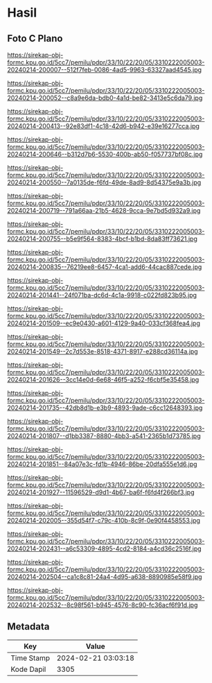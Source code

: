 # Hasil

## Foto C Plano

https://sirekap-obj-formc.kpu.go.id/5cc7/pemilu/pdpr/33/10/22/20/05/3310222005003-20240214-200007--512f7feb-0086-4ad5-9963-63327aad4545.jpg

https://sirekap-obj-formc.kpu.go.id/5cc7/pemilu/pdpr/33/10/22/20/05/3310222005003-20240214-200052--c8a9e6da-bdb0-4a1d-be82-3413e5c6da79.jpg

https://sirekap-obj-formc.kpu.go.id/5cc7/pemilu/pdpr/33/10/22/20/05/3310222005003-20240214-200413--92e83df1-4c18-42d6-b942-e39e16277cca.jpg

https://sirekap-obj-formc.kpu.go.id/5cc7/pemilu/pdpr/33/10/22/20/05/3310222005003-20240214-200646--b312d7b6-5530-400b-ab50-f057737bf08c.jpg

https://sirekap-obj-formc.kpu.go.id/5cc7/pemilu/pdpr/33/10/22/20/05/3310222005003-20240214-200550--7a0135de-f6fd-49de-8ad9-8d54375e9a3b.jpg

https://sirekap-obj-formc.kpu.go.id/5cc7/pemilu/pdpr/33/10/22/20/05/3310222005003-20240214-200719--791a66aa-21b5-4628-9cca-9e7bd5d932a9.jpg

https://sirekap-obj-formc.kpu.go.id/5cc7/pemilu/pdpr/33/10/22/20/05/3310222005003-20240214-200755--b5e9f564-8383-4bcf-b1bd-8da83ff73621.jpg

https://sirekap-obj-formc.kpu.go.id/5cc7/pemilu/pdpr/33/10/22/20/05/3310222005003-20240214-200835--76219ee8-6457-4ca1-add6-44cac887cede.jpg

https://sirekap-obj-formc.kpu.go.id/5cc7/pemilu/pdpr/33/10/22/20/05/3310222005003-20240214-201441--24f071ba-dc6d-4c1a-9918-c022fd823b95.jpg

https://sirekap-obj-formc.kpu.go.id/5cc7/pemilu/pdpr/33/10/22/20/05/3310222005003-20240214-201509--ec9e0430-a601-4129-9a40-033cf368fea4.jpg

https://sirekap-obj-formc.kpu.go.id/5cc7/pemilu/pdpr/33/10/22/20/05/3310222005003-20240214-201549--2c7d553e-8518-4371-8917-e288cd36114a.jpg

https://sirekap-obj-formc.kpu.go.id/5cc7/pemilu/pdpr/33/10/22/20/05/3310222005003-20240214-201626--3cc14e0d-6e68-46f5-a252-f6cbf5e35458.jpg

https://sirekap-obj-formc.kpu.go.id/5cc7/pemilu/pdpr/33/10/22/20/05/3310222005003-20240214-201735--42db8d1b-e3b9-4893-9ade-c6cc12648393.jpg

https://sirekap-obj-formc.kpu.go.id/5cc7/pemilu/pdpr/33/10/22/20/05/3310222005003-20240214-201807--d1bb3387-8880-4bb3-a541-2365b1d73785.jpg

https://sirekap-obj-formc.kpu.go.id/5cc7/pemilu/pdpr/33/10/22/20/05/3310222005003-20240214-201851--84a07e3c-fd1b-4946-86be-20dfa555e1d6.jpg

https://sirekap-obj-formc.kpu.go.id/5cc7/pemilu/pdpr/33/10/22/20/05/3310222005003-20240214-201927--11596529-d9d1-4b67-ba6f-f6fd4f266bf3.jpg

https://sirekap-obj-formc.kpu.go.id/5cc7/pemilu/pdpr/33/10/22/20/05/3310222005003-20240214-202005--355d54f7-c79c-410b-8c9f-0e90f4458553.jpg

https://sirekap-obj-formc.kpu.go.id/5cc7/pemilu/pdpr/33/10/22/20/05/3310222005003-20240214-202431--a6c53309-4895-4cd2-8184-a4cd36c2516f.jpg

https://sirekap-obj-formc.kpu.go.id/5cc7/pemilu/pdpr/33/10/22/20/05/3310222005003-20240214-202504--ca1c8c81-24a4-4d95-a638-8890985e58f9.jpg

https://sirekap-obj-formc.kpu.go.id/5cc7/pemilu/pdpr/33/10/22/20/05/3310222005003-20240214-202532--8c98f561-b945-4576-8c90-fc36acf6f91d.jpg


## Metadata

| Key        | Value               |
| ---------- | ------------------- |
| Time Stamp | 2024-02-21 03:03:18 |
| Kode Dapil | 3305                |



